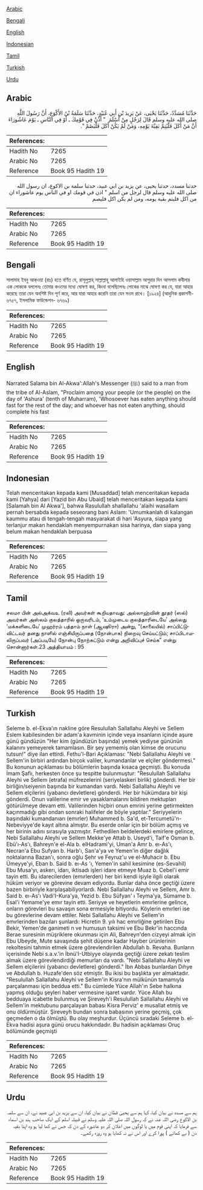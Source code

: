 [Arabic](#arabic)

[Bengali](#bengali)

[English](#english)

[Indonesian](#indonesian)

[Tamil](#tamil)

[Turkish](#turkish)

[Urdu](#urdu)

## Arabic


<div dir="rtl" lang="ar" style={{fontSize:'larger',backgroundColor:'#f8f9fa',padding:20}}>
حَدَّثَنَا مُسَدَّدٌ، حَدَّثَنَا يَحْيَى، عَنْ يَزِيدَ بْنِ أَبِي عُبَيْدٍ، حَدَّثَنَا سَلَمَةُ بْنُ الأَكْوَعِ، أَنَّ رَسُولَ اللَّهِ صلى الله عليه وسلم قَالَ لِرَجُلٍ مِنْ أَسْلَمَ ‏ "‏ أَذِّنْ فِي قَوْمِكَ ـ أَوْ فِي النَّاسِ ـ يَوْمَ عَاشُورَاءَ أَنَّ مَنْ أَكَلَ فَلْيُتِمَّ بَقِيَّةَ يَوْمِهِ، وَمَنْ لَمْ يَكُنْ أَكَلَ فَلْيَصُمْ ‏"‏‏.‏
</div>
<div style={{backgroundColor:'#f8f9fa',padding:20, marginBottom: 10}}><table> <thead> <tr> <th>References:</th> <th></th> </tr> </thead> <tbody><tr><td>Hadith No</td><td>7265</td></tr><tr><td>Arabic No</td><td>7265</td></tr><tr><td>Reference</td><td>Book 95 Hadith 19</td></tr></tbody></table></div>


<div dir="rtl" lang="ar" style={{fontSize:'larger',backgroundColor:'#f8f9fa',padding:20}}>
حدثنا مسدد، حدثنا يحيى، عن يزيد بن ابي عبيد، حدثنا سلمة بن الاكوع، ان رسول الله صلى الله عليه وسلم قال لرجل من اسلم " اذن في قومك او في الناس يوم عاشوراء ان من اكل فليتم بقية يومه، ومن لم يكن اكل فليصم
</div>
<div style={{backgroundColor:'#f8f9fa',padding:20, marginBottom: 10}}><table> <thead> <tr> <th>References:</th> <th></th> </tr> </thead> <tbody><tr><td>Hadith No</td><td>7265</td></tr><tr><td>Arabic No</td><td>7265</td></tr><tr><td>Reference</td><td>Book 95 Hadith 19</td></tr></tbody></table></div>

## Bengali


<div dir="ltr" lang="bn" style={{fontSize:'larger',backgroundColor:'#f8f9fa',padding:20}}>
সালামাহ ইবনু আক্ওয়া (রাঃ) হতে বর্ণিত যে, রাসূলুল্লাহ্ সাল্লাল্লাহু আলাইহি ওয়াসাল্লাম আশুরার দিন আসলাম কবীলার এক লোককে বললেনঃ তোমার কওমের মধ্যে ঘোষণা কর, কিংবা বলেছিলেনঃ লোকের মাঝে ঘোষণা কর যে, যারা আহার করেছে তারা যেন অবশিষ্ট দিন পূর্ণ করে, আর যারা আহার করেনি তারা যেন সওম রাখে। [১৯২৪] (আধুনিক প্রকাশনী- ৬৭৫৭, ইসলামিক ফাউন্ডেশন- ৬৭৬৯)
</div>
<div style={{backgroundColor:'#f8f9fa',padding:20, marginBottom: 10}}><table> <thead> <tr> <th>References:</th> <th></th> </tr> </thead> <tbody><tr><td>Hadith No</td><td>7265</td></tr><tr><td>Arabic No</td><td>7265</td></tr><tr><td>Reference</td><td>Book 95 Hadith 19</td></tr></tbody></table></div>

## English


<div dir="ltr" lang="en" style={{fontSize:'larger',backgroundColor:'#f8f9fa',padding:20}}>
Narrated Salama bin Al-Akwa':Allah's Messenger (ﷺ) said to a man from the tribe of Al-Aslam, "Proclaim among your people (or the people) on the day of 'Ashura' (tenth of Muharram), 'Whosoever has eaten anything should fast for the rest of the day; and whoever has not eaten anything, should complete his fast
</div>
<div style={{backgroundColor:'#f8f9fa',padding:20, marginBottom: 10}}><table> <thead> <tr> <th>References:</th> <th></th> </tr> </thead> <tbody><tr><td>Hadith No</td><td>7265</td></tr><tr><td>Arabic No</td><td>7265</td></tr><tr><td>Reference</td><td>Book 95 Hadith 19</td></tr></tbody></table></div>

## Indonesian


<div dir="ltr" lang="id" style={{fontSize:'larger',backgroundColor:'#f8f9fa',padding:20}}>
Telah menceritakan kepada kami [Musaddad] telah menceritakan kepada kami [Yahya] dari [Yazid bin Abu Ubaid] telah menceritakan kepada kami [Salamah bin Al Akwa'], bahwa Rasulullah shallallahu 'alaihi wasallam pernah bersabda kepada seseorang bani Aslam: 'Umumkanlah di kalangan kaummu atau di tengah-tengah masyarakat di hari 'Asyura, siapa yang terlanjur makan hendaklah menyempurnakan sisa harinya, dan siapa yang belum makan hendaklah berpuasa
</div>
<div style={{backgroundColor:'#f8f9fa',padding:20, marginBottom: 10}}><table> <thead> <tr> <th>References:</th> <th></th> </tr> </thead> <tbody><tr><td>Hadith No</td><td>7265</td></tr><tr><td>Arabic No</td><td>7265</td></tr><tr><td>Reference</td><td>Book 95 Hadith 19</td></tr></tbody></table></div>

## Tamil


<div dir="ltr" lang="ta" style={{fontSize:'larger',backgroundColor:'#f8f9fa',padding:20}}>
சலமா பின் அல்அக்வஉ (ரலி) அவர்கள் கூறியதாவது: அல்லாஹ்வின் தூதர் (ஸல்) அவர்கள் அஸ்லம் குலத்தாரில் ஒருவரிடம், ‘உம்முடைய குலத்தாரிடையே’ அல்லது ‘மக்களிடையே’ முஹர்ரம் பத்தாம் நாள் (ஆஷூரா) அன்று, “(காலையில்) சாப்பிட்டுவிட்டவர் தனது நாளில் எஞ்சியிருப்பதை (நோன்பாக) நிறைவு செய்யட்டும்; சாப்பிடாமலிருப்பவர் (அப்படியே) நோன்பு நோற்கட்டும் என்று அறிவிப்புச் செய்க” என்று சொன்னார்கள்.23 அத்தியாயம் : 95
</div>
<div style={{backgroundColor:'#f8f9fa',padding:20, marginBottom: 10}}><table> <thead> <tr> <th>References:</th> <th></th> </tr> </thead> <tbody><tr><td>Hadith No</td><td>7265</td></tr><tr><td>Arabic No</td><td>7265</td></tr><tr><td>Reference</td><td>Book 95 Hadith 19</td></tr></tbody></table></div>

## Turkish


<div dir="ltr" lang="tr" style={{fontSize:'larger',backgroundColor:'#f8f9fa',padding:20}}>
Seleme b. el-Ekva'ın nakline göre Resulullah Sallallahu Aleyhi ve Sellem Eslem kabilesinden bir adam'a kavminin içinde veya insanların içinde aşure günü gündüzün "Her kim (gündüzün başında) yemek yediyse gününün kalanını yemeyerek tamamlasın. Bir şey yememiş olan kimse de orucunu tutsun!" diye ilan ettirdi. Fethu'l-Bari Açıklaması: "Nebi Sallallahu Aleyhi ve Sellem'in birbiri ardından birçok valiler, kumandanlar ve elçiler göndermesi." Bu konunun açıklaması bu bölümlerin başında kısaca geçmişti. Bu konuda İmam Şafiı, herkesten önce şu tespitte bulunmuştur: "Resulullah Sallallahu Aleyhi ve Sellem (etrafa) müfrezelerini (seriyelaskeri birlik) gönderdi. Her bir birliğin/seiyenin başında bir kumandan vardı. Nebi Sallallahu Aleyhi ve Sellem elçilerini (yabancı devletlere) gönderdi. Her bir hükümdara bir kişi gönderdi. Onun valilerine emir ve yasaklamalarını bildiren mektupları götürülmeye devam etti. Valilerinden hiçbiri onun emrini yerine getirmekten kaçınmadığı gibi ondan sonraki halifeler de böyle yaptılar." Seriyyelerin başındaki kumandanıarı (emırler) Muhammed b. Sa'd, et-Tercumetü'n-Nebeviyye'de kayıt altına almıştır. Bu eserde onlar için bir bölüm açmış ve her birinin adını sırasıyla yazmıştır. Fethedilen beldelerdeki emirlere gelince, Nebi Sallallahu Aleyhi ve Sellem Mekke'ye Attab b. Useyd'i, Taif'e Osman b. Ebü'ı-As'ı, Bahreyn'e el-Ala b. elHadrami'yi, Uman'a Amr b. eı-As'ı, Necran'a Ebu Sufyan b. Harb'ı, San'a'ya ve Yemen'in diğer dağlık noktalarına Bazan'ı, sonra oğlu Şehr ve Feyruz'u ve el-Muhacir b. Ebu Ümeyye'yi, Eban b. Said b. eı-As 'ı, Yemen'in sahil kesimine (es-Sevahil) Ebu Musa'yı, askerı, idarı, iktisadı işleri idare etmeye Muaz b. Cebel'i emir tayin etti. Bu idarecilerden (emırlerden) her biri kendi işiyle ilgili olarak hüküm veriyor ve görevine devam ediyordu. Bunlar daha önce geçtiği üzere bazen birbiriyle karşılaşabiliyorlardı. Nebi Sallallahu Aleyhi ve Sellem, Amr b. Said b. eı-As'ı Vadi'I-Kura'ya, Yezid b. Ebu Süfyan' ı Teyma'ya, Sümame b. Esal'i Yemame'ye emır tayin etti. Seriyye ve heyetlerin emırlerine gelince, onların görevleri bu savaşın sona ermesiyle bitiyordu. Köylerin emırleri ise bu görevlerine devam ettiler. Nebi Sallallahu Aleyhi ve Sellem'in emırlerinden bazıları şunlardı: Hicretin 9. yılı hac emırliğine getirilen Ebu Bekir, Yemen'de ganimeti n ve humusun taksimi ve Ebu Bekr'in haccında Berae suresinin müşriklere okunması için Ali, Bahreyn'den cizyeyi almak için Ebu Ubeyde, Mute savaşında şehit düşene kadar Hayber ürünlerinin rekoltesini tahmin etmek üzere görevlendirilen Abdullah b. Revaha. Bunların içerisinde Nebi s.a.v.'in İbnü'I-Utbiyye olayında geçtiği üzere zekatı teslim almak üzere görevlendirdiği memurları da vardı. "Nebi Sallallahu Aleyhi ve Sellem elçilerini (yabancı devletlere) gönderdi." İbn Abbas bunlardan Dıhye ve Abdullah b. Huzafe'den söz etmiştir. Bu ikisi bu başlıkta yer almaktadır. "Resulullah Sallallahu Aleyhi ve Sellem'in Kisra'nın mülkünün tamamıyla parçalanması için beddua etti." Bu cümlede Yüce Allah'ın Sebe halkına yapmış olduğu şeyleri haber vermesine işaret vardır. Yüce Allah bu bedduaya icabette bulunmuş ve Şireveyh'i Resulullah Sallallahu Aleyhi ve Sellem'in mektubunu parçalayan babası Kisra Perviz' e musallat etmiş ve onu öldürmüştür. Şireveyh bundan sonra babasının yerine geçmiş, çok geçmeden o da ölmüştü. Bu olay meşhurdur. Üçüncü sıradaki Seleme b. el-Ekva hadisi aşura günü orucu hakkındadır. Bu hadisin açıklaması Oruç bölümünde geçmişti
</div>
<div style={{backgroundColor:'#f8f9fa',padding:20, marginBottom: 10}}><table> <thead> <tr> <th>References:</th> <th></th> </tr> </thead> <tbody><tr><td>Hadith No</td><td>7265</td></tr><tr><td>Arabic No</td><td>7265</td></tr><tr><td>Reference</td><td>Book 95 Hadith 19</td></tr></tbody></table></div>

## Urdu


<div dir="rtl" lang="ur" style={{fontSize:'larger',backgroundColor:'#f8f9fa',padding:20}}>
ہم سے مسدد نے بیان کیا، کہا ہم سے یحییٰ قطان نے بیان کیا، ان سے یزید بن ابی عبید نے، ان سے سلمہ بن الاکوع رضی اللہ عنہ نے کہ رسول اللہ صلی اللہ علیہ وسلم نے قبیلہ اسلم کے ایک صاحب ہند بن اسماء سے فرمایا کہ اپنی قوم میں یا لوگوں میں اعلان کر دو عاشورہ کے دن کہ جس نے کھا لیا ہو وہ اپنا بقیہ دن ( بے کھائے ) پورا کرے اور اس نے نہ کھایا ہو وہ روزہ رکھے۔
</div>
<div style={{backgroundColor:'#f8f9fa',padding:20, marginBottom: 10}}><table> <thead> <tr> <th>References:</th> <th></th> </tr> </thead> <tbody><tr><td>Hadith No</td><td>7265</td></tr><tr><td>Arabic No</td><td>7265</td></tr><tr><td>Reference</td><td>Book 95 Hadith 19</td></tr></tbody></table></div>